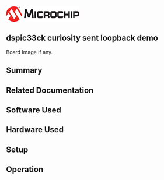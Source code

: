 ![image](images/microchip.jpg) 

## dspic33ck curiosity sent loopback demo

Board Image if any.

## Summary


## Related Documentation


## Software Used 


## Hardware Used


## Setup


## Operation



